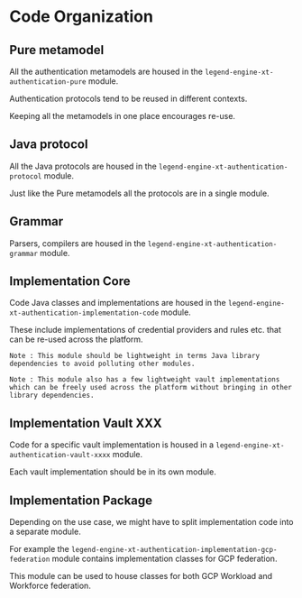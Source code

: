 # Code Organization

## Pure metamodel

All the authentication metamodels are housed in the ```legend-engine-xt-authentication-pure``` module.

Authentication protocols tend to be reused in different contexts. 

Keeping all the metamodels in one place encourages re-use.

## Java protocol

All the Java protocols are housed in the ```legend-engine-xt-authentication-protocol``` module.

Just like the Pure metamodels all the protocols are in a single module.

## Grammar 

Parsers, compilers are housed in the ```legend-engine-xt-authentication-grammar``` module.

## Implementation Core 

Code Java classes and implementations are housed in the ```legend-engine-xt-authentication-implementation-code``` module.

These include implementations of credential providers and rules etc. that can be re-used across the platform.

```
Note : This module should be lightweight in terms Java library dependencies to avoid polluting other modules.
```

````
Note : This module also has a few lightweight vault implementations which can be freely used across the platform without bringing in other library dependencies.
````

## Implementation Vault XXX

Code for a specific vault implementation is housed in a ```legend-engine-xt-authentication-vault-xxxx``` module.

Each vault implementation should be in its own module.

## Implementation Package 

Depending on the use case, we might have to split implementation code into a separate module. 

For example the ```legend-engine-xt-authentication-implementation-gcp-federation``` module contains implementation classes for GCP federation.

This module can be used to house classes for both GCP Workload and Workforce federation.



